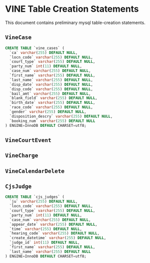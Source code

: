 # VINE Table Creation Statements

This document contains preliminary mysql table-creation statements.

## `VineCase`

```` sql
CREATE TABLE `vine_cases` (
  `ca` varchar(255) DEFAULT NULL,
  `locn_code` varchar(255) DEFAULT NULL,
  `court_type` varchar(255) DEFAULT NULL,
  `party_num` int(11) DEFAULT NULL,
  `case_num` varchar(255) DEFAULT NULL,
  `first_name` varchar(255) DEFAULT NULL,
  `last_name` varchar(255) DEFAULT NULL,
  `disp_date` varchar(255) DEFAULT NULL,
  `disp_code` varchar(255) DEFAULT NULL,
  `bail_amt` varchar(255) DEFAULT NULL,
  `blank_field` varchar(255) DEFAULT NULL,
  `birth_date` varchar(255) DEFAULT NULL,
  `race_code` varchar(255) DEFAULT NULL,
  `gender` varchar(255) DEFAULT NULL,
  `disposition_descry` varchar(255) DEFAULT NULL,
  `booking_num` varchar(255) DEFAULT NULL
) ENGINE=InnoDB DEFAULT CHARSET=utf8;
````

## `VineCourtEvent`


## `VineCharge`


## `VineCalendarDelete`

## `CjsJudge`

```` sql
CREATE TABLE `cjs_judges` (
  `ju` varchar(255) DEFAULT NULL,
  `locn_code` varchar(255) DEFAULT NULL,
  `court_type` varchar(255) DEFAULT NULL,
  `party_num` int(11) DEFAULT NULL,
  `case_num` varchar(255) DEFAULT NULL,
  `appear_date` varchar(255) DEFAULT NULL,
  `time` varchar(255) DEFAULT NULL,
  `hearing_code` varchar(255) DEFAULT NULL,
  `create_datetime` varchar(255) DEFAULT NULL,
  `judge_id` int(11) DEFAULT NULL,
  `first_name` varchar(255) DEFAULT NULL,
  `last_name` varchar(255) DEFAULT NULL
) ENGINE=InnoDB DEFAULT CHARSET=utf8;
````
